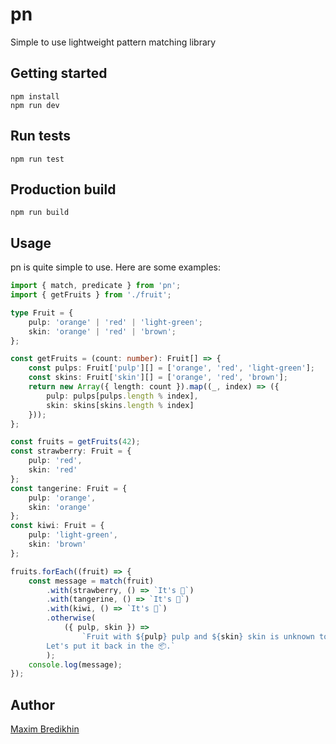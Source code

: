 # pn 
Simple to use lightweight pattern matching library

## Getting started

```
npm install
npm run dev
```

## Run tests

```
npm run test
```

## Production build

```
npm run build
```

## Usage

pn is quite simple to use. Here are some examples:

```typescript
import { match, predicate } from 'pn';
import { getFruits } from './fruit';

type Fruit = {
	pulp: 'orange' | 'red' | 'light-green';
	skin: 'orange' | 'red' | 'brown';
};

const getFruits = (count: number): Fruit[] => {
	const pulps: Fruit['pulp'][] = ['orange', 'red', 'light-green'];
	const skins: Fruit['skin'][] = ['orange', 'red', 'brown'];
	return new Array({ length: count }).map((_, index) => ({
		pulp: pulps[pulps.length % index],
		skin: skins[skins.length % index]
	}));
};

const fruits = getFruits(42);
const strawberry: Fruit = {
	pulp: 'red',
	skin: 'red'
};
const tangerine: Fruit = {
	pulp: 'orange',
	skin: 'orange'
};
const kiwi: Fruit = {
	pulp: 'light-green',
	skin: 'brown'
};

fruits.forEach((fruit) => {
	const message = match(fruit)
		.with(strawberry, () => `It's 🍓`)
		.with(tangerine, () => `It's 🍊`)
		.with(kiwi, () => `It's 🥝`)
		.otherwise(
			({ pulp, skin }) =>
				`Fruit with ${pulp} pulp and ${skin} skin is unknown to us.
        Let's put it back in the 📦.`
		);
	console.log(message);
});
```

## Author

[Maxim Bredikhin](https://github.com/mbredikhin)
